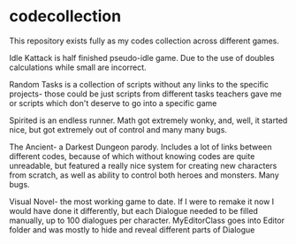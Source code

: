 # codecollection
This repository exists fully as my codes collection across different games. 

Idle Kattack is half finished pseudo-idle game. Due to the use of doubles calculations while small are incorrect.

Random Tasks is a collection of scripts without any links to the specific projects- those could be just scripts from different tasks teachers gave me or scripts which don't deserve to go into a specific game

Spirited is an endless runner. Math got extremely wonky, and, well, it started nice, but got extremely out of control and many many bugs.

The Ancient- a Darkest Dungeon parody. Includes a lot of links between different codes, because of which without knowing codes are quite unreadable, but featured a really nice system for creating new characters from scratch, as well as ability to control both heroes and monsters. Many bugs.

Visual Novel- the most working game to date. If I were to remake it now I would have done it differently, but each Dialogue needed to be filled manually, up to 100 dialogues per character. MyEditorClass goes into Editor folder and was mostly to hide and reveal different parts of Dialogue
